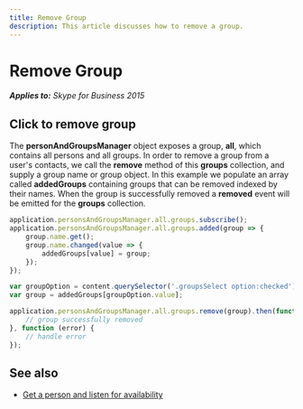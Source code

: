 ```yaml
---
title: Remove Group
description: This article discusses how to remove a group.
---
```

# Remove Group


 _**Applies to:** Skype for Business 2015_

## Click to remove group

The **personAndGroupsManager** object exposes a group, **all**, which contains all persons and all groups.  In order to remove a group from a user's contacts, we call the **remove** method of this **groups** collection, and supply a group name or group object. In this example we populate an array called **addedGroups** containing groups that can be removed indexed by their names.  When the group is successfully removed a **removed** event will be emitted for the **groups** collection.

```js
application.personsAndGroupsManager.all.groups.subscribe();
application.personsAndGroupsManager.all.groups.added(group => {
    group.name.get();
    group.name.changed(value => {
        addedGroups[value] = group;
    });
});

var groupOption = content.querySelector('.groupsSelect option:checked');
var group = addedGroups[groupOption.value];

application.personsAndGroupsManager.all.groups.remove(group).then(function () {
    // group successfully removed
}, function (error) {
    // handle error
});
```

## See also

- <a href="https://msdn.microsoft.com/skype/websdk/docs/ListenForAvailability" target="">Get a person and listen for availability</a>

